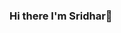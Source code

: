 ### Hi there I'm Sridhar👋

<!--
**CodeWithSridhar/CodeWithSridhar** is a ✨ _special_ ✨ repository because its `README.md` (this file) appears on your GitHub profile.

Here are some ideas to get you started:

🔭 I’m currently working on ML Projects
🌱 I’m currently learning Data Science
👯 I’m looking to collaborate on ML/Data Science projects
- 🤔 I’m looking for help with ...
- 💬 Ask me about ...
- 📫 How to reach me: sridhar.nagar91@gmail.com
- 😄 Pronouns: ...
- ⚡ Fun fact: ...
-->

